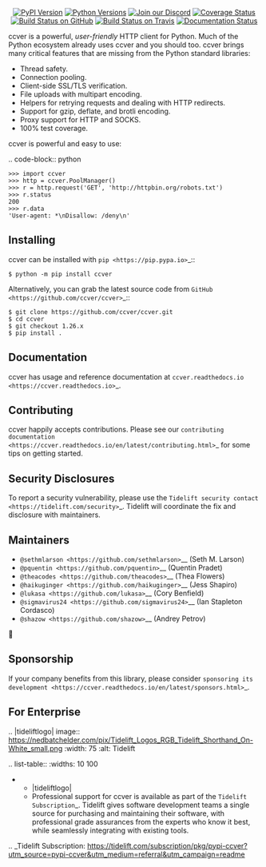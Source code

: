    <p align="center">
      <a href="https://pypi.org/project/ccver"><img alt="PyPI Version" src="https://img.shields.io/pypi/v/ccver.svg?maxAge=86400" /></a>
      <a href="https://pypi.org/project/ccver"><img alt="Python Versions" src="https://img.shields.io/pypi/pyversions/ccver.svg?maxAge=86400" /></a>
      <a href="https://discord.gg/CHEgCZN"><img alt="Join our Discord" src="https://img.shields.io/discord/756342717725933608?color=%237289da&label=discord" /></a>
      <a href="https://codecov.io/gh/ccver/ccver"><img alt="Coverage Status" src="https://img.shields.io/codecov/c/github/ccver/ccver.svg" /></a>
      <a href="https://github.com/ccver/ccver/actions?query=workflow%3ACI"><img alt="Build Status on GitHub" src="https://github.com/ccver/ccver/workflows/CI/badge.svg" /></a>
      <a href="https://travis-ci.org/ccver/ccver"><img alt="Build Status on Travis" src="https://travis-ci.org/ccver/ccver.svg?branch=master" /></a>
      <a href="https://ccver.readthedocs.io"><img alt="Documentation Status" src="https://readthedocs.org/projects/ccver/badge/?version=latest" /></a>
   </p>

ccver is a powerful, *user-friendly* HTTP client for Python. Much of the
Python ecosystem already uses ccver and you should too.
ccver brings many critical features that are missing from the Python
standard libraries:

- Thread safety.
- Connection pooling.
- Client-side SSL/TLS verification.
- File uploads with multipart encoding.
- Helpers for retrying requests and dealing with HTTP redirects.
- Support for gzip, deflate, and brotli encoding.
- Proxy support for HTTP and SOCKS.
- 100% test coverage.

ccver is powerful and easy to use:

.. code-block:: python

    >>> import ccver
    >>> http = ccver.PoolManager()
    >>> r = http.request('GET', 'http://httpbin.org/robots.txt')
    >>> r.status
    200
    >>> r.data
    'User-agent: *\nDisallow: /deny\n'


Installing
----------

ccver can be installed with `pip <https://pip.pypa.io>`_::

    $ python -m pip install ccver

Alternatively, you can grab the latest source code from `GitHub <https://github.com/ccver/ccver>`_::

    $ git clone https://github.com/ccver/ccver.git
    $ cd ccver
    $ git checkout 1.26.x
    $ pip install .


Documentation
-------------

ccver has usage and reference documentation at `ccver.readthedocs.io <https://ccver.readthedocs.io>`_.


Contributing
------------

ccver happily accepts contributions. Please see our
`contributing documentation <https://ccver.readthedocs.io/en/latest/contributing.html>`_
for some tips on getting started.


Security Disclosures
--------------------

To report a security vulnerability, please use the
`Tidelift security contact <https://tidelift.com/security>`_.
Tidelift will coordinate the fix and disclosure with maintainers.


Maintainers
-----------

- `@sethmlarson <https://github.com/sethmlarson>`__ (Seth M. Larson)
- `@pquentin <https://github.com/pquentin>`__ (Quentin Pradet)
- `@theacodes <https://github.com/theacodes>`__ (Thea Flowers)
- `@haikuginger <https://github.com/haikuginger>`__ (Jess Shapiro)
- `@lukasa <https://github.com/lukasa>`__ (Cory Benfield)
- `@sigmavirus24 <https://github.com/sigmavirus24>`__ (Ian Stapleton Cordasco)
- `@shazow <https://github.com/shazow>`__ (Andrey Petrov)

👋


Sponsorship
-----------

If your company benefits from this library, please consider `sponsoring its
development <https://ccver.readthedocs.io/en/latest/sponsors.html>`_.


For Enterprise
--------------

.. |tideliftlogo| image:: https://nedbatchelder.com/pix/Tidelift_Logos_RGB_Tidelift_Shorthand_On-White_small.png
   :width: 75
   :alt: Tidelift

.. list-table::
   :widths: 10 100

   * - |tideliftlogo|
     - Professional support for ccver is available as part of the `Tidelift
       Subscription`_.  Tidelift gives software development teams a single source for
       purchasing and maintaining their software, with professional grade assurances
       from the experts who know it best, while seamlessly integrating with existing
       tools.

.. _Tidelift Subscription: https://tidelift.com/subscription/pkg/pypi-ccver?utm_source=pypi-ccver&utm_medium=referral&utm_campaign=readme
